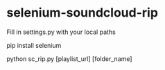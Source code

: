 # selenium-soundcloud-rip

Fill in settings.py with your local paths

pip install selenium

python sc_rip.py [playlist_url] [folder_name]

